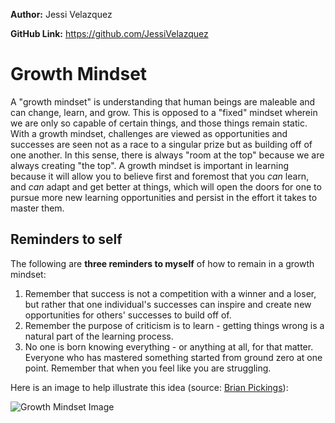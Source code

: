 **Author:** Jessi Velazquez

**GitHub Link:** https://github.com/JessiVelazquez

# Growth Mindset
A "growth mindset" is understanding that human beings are maleable and can change, learn, and grow. This is opposed to a "fixed" mindset wherein we are only so capable of certain things, and those things remain static. With a growth mindset, challenges are viewed as opportunities and successes are seen not as a race to a singular prize but as building off of one another. In this sense, there is always "room at the top" because we are always creating "the top". A growth mindset is important in learning because it will allow you to believe first and foremost that you *can* learn, and *can* adapt and get better at things, which will open the doors for one to pursue more new learning opportunities and persist in the effort it takes to master them.

## Reminders to self
The following are **three reminders to myself** of how to remain in a growth mindset:
  1. Remember that success is not a competition with a winner and a loser, but rather that one individual's successes can inspire and create new opportunities for others' successes to build off of.
  2. Remember the purpose of criticism is to learn - getting things wrong is a natural part of the learning process.
  3. No one is born knowing everything - or anything at all, for that matter. Everyone who has mastered something started from ground zero at one point. Remember that when you feel like you are struggling.

Here is an image to help illustrate this idea (source: [Brian Pickings](https://www.brainpickings.org/2014/01/29/carol-dweck-mindset/)):

![Growth Mindset Image](https://i2.wp.com/www.brainpickings.org/wp-content/uploads/2012/04/taschen_informationgraphics10.jpg?w=680&ssl=1)

